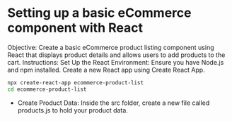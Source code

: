 # Setting up a basic eCommerce component with React

Objective:
Create a basic eCommerce product listing component using React that displays product details and allows users to add products to the cart.
Instructions:
Set Up the React Environment:
Ensure you have Node.js and npm installed.
Create a new React app using Create React App.

```bash
npx create-react-app ecommerce-product-list
cd ecommerce-product-list
```

- Create Product Data:
Inside the src folder, create a new file called products.js to hold your product data.
